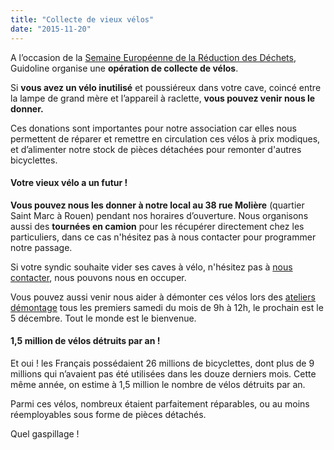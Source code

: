 ```yaml
---
title: "Collecte de vieux vélos"
date: "2015-11-20"
---
```


A l’occasion de la [Semaine Européenne de la Réduction des Déchets](http://www.serd.ademe.fr/), Guidoline organise une **opération de collecte de vélos**.

Si **vous avez un vélo inutilisé** et poussiéreux dans votre cave, coincé entre la lampe de grand mère et l’appareil à raclette, **vous pouvez venir nous le donner.**

Ces donations sont importantes pour notre association car elles nous permettent de réparer et remettre en circulation ces vélos à prix modiques, et d’alimenter notre stock de pièces détachées pour remonter d'autres bicyclettes.

#### Votre vieux vélo a un futur !

**Vous pouvez nous les donner à notre local au 38 rue Molière** (quartier Saint Marc à Rouen) pendant nos horaires d’ouverture. Nous organisons aussi des **tournées en camion** pour les récupérer directement chez les particuliers, dans ce cas n'hésitez pas à nous contacter pour programmer notre passage.

Si votre syndic souhaite vider ses caves à vélo, n'hésitez pas à [nous contacter](http://www.guidoline.com/#contactez-nous), nous pouvons nous en occuper.

Vous pouvez aussi venir nous aider à démonter ces vélos lors des [ateliers démontage](http://www.guidoline.com/evenement/atelier-montage-demontage-n20/) tous les premiers samedi du mois de 9h à 12h, le prochain est le 5 décembre. Tout le monde est le bienvenue.

#### 1,5 million de vélos détruits par an !

Et oui ! les Français possédaient 26 millions de bicyclettes, dont plus de 9 millions qui n’avaient pas été utilisées dans les douze derniers mois. Cette même année, on estime à 1,5 million le nombre de vélos détruits par an.

Parmi ces vélos, nombreux étaient parfaitement réparables, ou au moins réemployables sous forme de pièces détachés.

Quel gaspillage !
